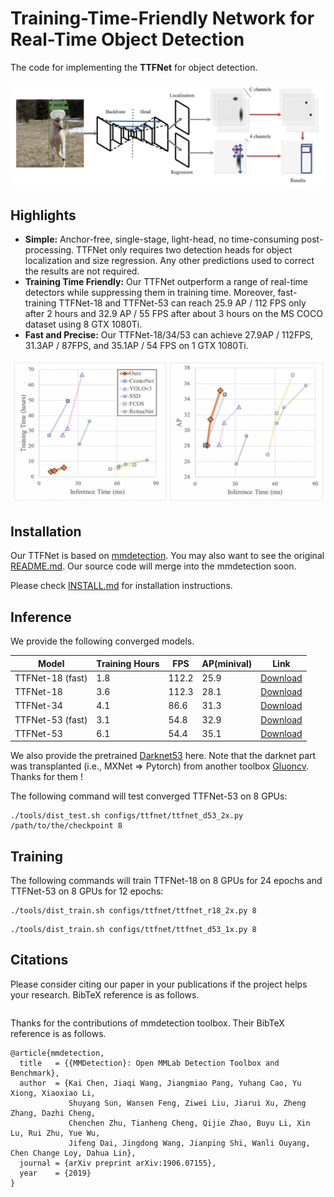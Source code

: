 # Training-Time-Friendly Network for Real-Time Object Detection 

The code for implementing the **TTFNet** for object detection.

![image-20190807160835333](imgs/structure.png)

## Highlights
- **Simple:** Anchor-free, single-stage, light-head, no time-consuming post-processing. TTFNet only requires two detection heads for object localization and size regression. Any other predictions used to correct the results are not required.
- **Training Time Friendly:**  Our TTFNet outperform a range of real-time detectors while suppressing them in training time. Moreover, fast-training TTFNet-18 and TTFNet-53 can reach 25.9 AP / 112 FPS only after 2 hours and 32.9 AP / 55 FPS after about 3 hours on the MS COCO dataset using 8 GTX 1080Ti.
- **Fast and Precise:** Our TTFNet-18/34/53 can achieve 27.9AP / 112FPS, 31.3AP / 87FPS, and 35.1AP / 54 FPS on 1 GTX 1080Ti.

![image-20190807153122553](imgs/results.png)

## Installation
Our TTFNet is based on [mmdetection](https://github.com/open-mmlab/mmdetection). You may also want to see the original [README.md](MMDETECTION_README.md). Our source code will merge into the mmdetection soon.

Please check [INSTALL.md](INSTALL.md) for installation instructions.

## Inference

We provide the following converged models.

| Model            | Training Hours | FPS   | AP(minival) | Link                                                         |
| ---------------- | -------------- | ----- | ----------- | ------------------------------------------------------------ |
| TTFNet-18 (fast) | 1.8            | 112.2 | 25.9        | [Download](https://zjueducn-my.sharepoint.com/:u:/g/personal/11921047_zju_edu_cn/EaCB-TKnqURNoyl_P-uxClABsSz35Nmu-L1T3SObBnHYMw?e=HxGXPE) |
| TTFNet-18        | 3.6            | 112.3 | 28.1        | [Download](https://zjueducn-my.sharepoint.com/:u:/g/personal/11921047_zju_edu_cn/Ef2CVhUYfOJDjzrlQfZGWxwBvUqnXu3mJ0pweiSEuPNYag?e=iJwPPv) |
| TTFNet-34        | 4.1            | 86.6  | 31.3        | [Download](https://zjueducn-my.sharepoint.com/:u:/g/personal/11921047_zju_edu_cn/Eb0Ab71mpsFBvBP2_GsJ4tUBRGM8NvAym9qZxPqJGtyWSA?e=6Y7BU7) |
| TTFNet-53 (fast) | 3.1            | 54.8  | 32.9        | [Download](https://zjueducn-my.sharepoint.com/:u:/g/personal/11921047_zju_edu_cn/EZVE_d6oR_VGrDD4IZS2ppIB0lm2V8UaBkgFUjuEM7oRZA?e=XVLRwx) |
| TTFNet-53        | 6.1            | 54.4  | 35.1        | [Download](https://zjueducn-my.sharepoint.com/:u:/g/personal/11921047_zju_edu_cn/Ed1Qxlom3FpGmNZI9dnHau8BtXF0rPeHSYGn6HkoXOEB3A?e=NfPjrZ) |

We also provide the pretrained [Darknet53](https://zjueducn-my.sharepoint.com/:u:/g/personal/11921047_zju_edu_cn/EaXXohf5LgBNji6bkxrARN4BZ9N4sEedaINPeqexu5l2jA?e=nJhe8L) here. Note that the darknet part was transplanted (i.e., MXNet => Pytorch) from another toolbox [Gluoncv](https://github.com/dmlc/gluon-cv). Thanks for them !

The following command will test converged TTFNet-53 on 8 GPUs:

```
./tools/dist_test.sh configs/ttfnet/ttfnet_d53_2x.py /path/to/the/checkpoint 8
```

## Training

The following commands will train TTFNet-18 on 8 GPUs for 24 epochs and TTFNet-53 on 8 GPUs for 12 epochs:

```
./tools/dist_train.sh configs/ttfnet/ttfnet_r18_2x.py 8
```

```
./tools/dist_train.sh configs/ttfnet/ttfnet_d53_1x.py 8
```

## Citations
Please consider citing our paper in your publications if the project helps your research. BibTeX reference is as follows.
```

```

Thanks for the contributions of mmdetection toolbox. Their BibTeX reference is as follows.
```
@article{mmdetection,
  title   = {{MMDetection}: Open MMLab Detection Toolbox and Benchmark},
  author  = {Kai Chen, Jiaqi Wang, Jiangmiao Pang, Yuhang Cao, Yu Xiong, Xiaoxiao Li,
             Shuyang Sun, Wansen Feng, Ziwei Liu, Jiarui Xu, Zheng Zhang, Dazhi Cheng,
             Chenchen Zhu, Tianheng Cheng, Qijie Zhao, Buyu Li, Xin Lu, Rui Zhu, Yue Wu,
             Jifeng Dai, Jingdong Wang, Jianping Shi, Wanli Ouyang, Chen Change Loy, Dahua Lin},
  journal = {arXiv preprint arXiv:1906.07155},
  year    = {2019}
}
```
